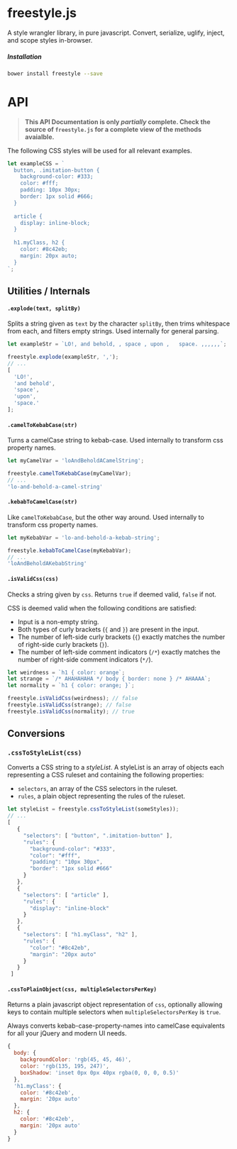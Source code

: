 # freestyle.js
A style wrangler library, in pure javascript. Convert, serialize, uglify, inject, and scope styles in-browser.

##### Installation
```bash
bower install freestyle --save
```

# API
> **This API Documentation is only *partially* complete. Check the source of `freestyle.js` for a complete view of the methods avaialble.**

The following CSS styles will be used for all relevant examples.
```js
let exampleCSS = `
  button, .imitation-button {
    background-color: #333;
    color: #fff;
    padding: 10px 30px;
    border: 1px solid #666;
  }
  
  article {
    display: inline-block;
  }
  
  h1.myClass, h2 {
    color: #8c42eb;
    margin: 20px auto;
  }
`;
```

## Utilities / Internals

#### `.explode(text, splitBy)`
Splits a string given as `text` by the character `splitBy`, then trims whitespace from each, and filters empty strings. Used internally for general parsing.

```js
let exampleStr = `LO!, and behold, , space , upon ,   space. ,,,,,,`;

freestyle.explode(exampleStr, ',');
// ...
[
  'LO!',
  'and behold',
  'space',
  'upon',
  'space.'
];
```

#### `.camelToKebabCase(str)`
Turns a camelCase string to kebab-case. Used internally to transform css property names.
```js
let myCamelVar = 'loAndBeholdACamelString';

freestyle.camelToKebabCase(myCamelVar);
// ...
'lo-and-behold-a-camel-string'
```


#### `.kebabToCamelCase(str)`
Like `camelToKebabCase`, but the other way around. Used internally to transform css property names.
```js
let myKebabVar = 'lo-and-behold-a-kebab-string';

freestyle.kebabToCamelCase(myKebabVar);
// ...
'loAndBeholdAKebabString'
```

#### `.isValidCss(css)`
Checks a string given by `css`. Returns `true` if deemed valid, `false` if not.


CSS is deemed valid when the following conditions are satisfied:
- Input is a non-empty string.
- Both types of curly brackets (`{` and `}`) are present in the input.
- The number of left-side curly brackets (`{`) exactly matches the number of right-side curly brackets (`}`).
- The number of left-side comment indicators (`/*`) exactly matches the number of right-side comment indicators (`*/`).

```js
let weirdness = `h1 { color: orange`;
let strange = `/* AHAHAHAHA */ body { border: none } /* AHAAAA`;
let normality = `h1 { color: orange; }`;

freestyle.isValidCss(weirdness); // false
freestyle.isValidCss(strange); // false
freestyle.isValidCss(normality); // true
```

## Conversions

### `.cssToStyleList(css)`
Converts a CSS string to a *styleList*. A styleList is an array of objects each representing a CSS ruleset and containing the following properties:
- `selectors`, an array of the CSS selectors in the ruleset.
- `rules`, a plain object representing the rules of the ruleset.

```js
let styleList = freestyle.cssToStyleList(someStyles));
// ...
[
   {
     "selectors": [ "button", ".imitation-button" ],
     "rules": {
       "background-color": "#333",
       "color": "#fff",
       "padding": "10px 30px",
       "border": "1px solid #666"
     }
   },
   {
     "selectors": [ "article" ],
     "rules": {
       "display": "inline-block"
     }
   },
   {
     "selectors": [ "h1.myClass", "h2" ],
     "rules": {
       "color": "#8c42eb",
       "margin": "20px auto"
     }
   }
 ]
```

#### `.cssToPlainObject(css, multipleSelectorsPerKey)`
Returns a plain javascript object representation of `css`, optionally allowing keys to contain multiple selectors when `multipleSelectorsPerKey` is `true`.

Always converts kebab-case-property-names into camelCase equivalents for all your jQuery and modern UI needs.

```js
{ 
  body: { 
    backgroundColor: 'rgb(45, 45, 46)',
    color: 'rgb(135, 195, 247)',
    boxShadow: 'inset 0px 0px 40px rgba(0, 0, 0, 0.5)'
  },
  'h1.myClass': {
    color: '#8c42eb',
    margin: '20px auto'
  },
  h2: {
    color: '#8c42eb',
    margin: '20px auto'
  }
}
```